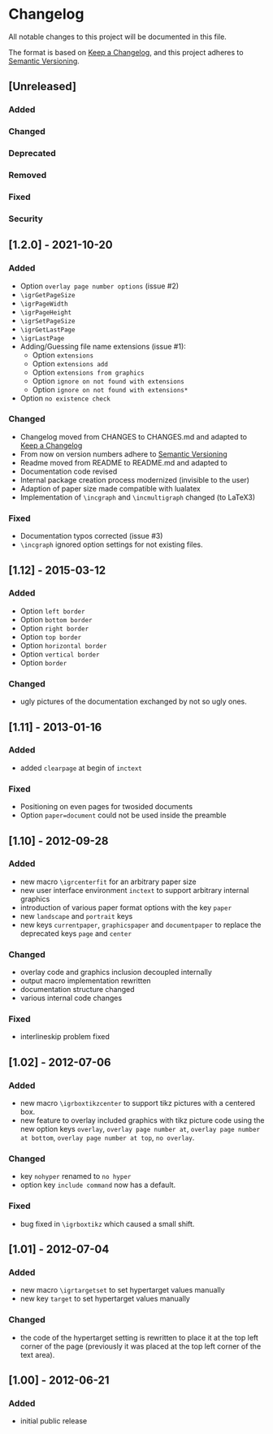# Changelog
All notable changes to this project will be documented in this file.

The format is based on
[Keep a Changelog](https://keepachangelog.com/en/1.0.0/),
and this project adheres to
[Semantic Versioning](http://semver.org/spec/v2.0.0.html).

## [Unreleased]

### Added
### Changed
### Deprecated
### Removed
### Fixed
### Security



## [1.2.0] - 2021-10-20

### Added
- Option `overlay page number options` (issue #2)
- `\igrGetPageSize`
- `\igrPageWidth`
- `\igrPageHeight`
- `\igrSetPageSize`
- `\igrGetLastPage`
- `\igrLastPage`
- Adding/Guessing file name extensions (issue #1):
    - Option `extensions`
    - Option `extensions add`
    - Option `extensions from graphics`
    - Option `ignore on not found with extensions`
    - Option `ignore on not found with extensions*`
- Option `no existence check`

### Changed
- Changelog moved from CHANGES to CHANGES.md and adapted to
  [Keep a Changelog](https://keepachangelog.com/en/1.0.0/)
- From now on version numbers adhere to
  [Semantic Versioning](http://semver.org/spec/v2.0.0.html)
- Readme moved from README to README.md and adapted to  
- Documentation code revised
- Internal package creation process modernized (invisible to the user)
- Adaption of paper size made compatible with lualatex
- Implementation of `\incgraph` and `\incmultigraph` changed (to LaTeX3)

### Fixed
- Documentation typos corrected (issue #3)
- `\incgraph` ignored option settings for not existing files.



## [1.12] - 2015-03-12

### Added
- Option `left border`
- Option `bottom border`
- Option `right border`
- Option `top border`
- Option `horizontal border`
- Option `vertical border`
- Option `border`

### Changed
- ugly pictures of the documentation exchanged by not so ugly ones.



## [1.11] - 2013-01-16

### Added
- added `clearpage` at begin of `inctext`

### Fixed
- Positioning on even pages for twosided documents
- Option `paper=document` could not be used inside the preamble



## [1.10] - 2012-09-28

### Added
- new macro `\igrcenterfit` for an arbitrary paper size
- new user interface environment `inctext` to support
  arbitrary internal graphics
- introduction of various paper format options with the key `paper`
- new `landscape` and `portrait` keys
- new keys `currentpaper`, `graphicspaper` and `documentpaper`
  to replace the deprecated keys `page` and `center`

### Changed
- overlay code and graphics inclusion decoupled internally
- output macro implementation rewritten
- documentation structure changed
- various internal code changes

### Fixed
- interlineskip problem fixed



## [1.02] - 2012-07-06

### Added
- new macro `\igrboxtikzcenter` to support tikz pictures with a centered box.
- new feature to overlay included graphics with tikz picture code
  using the new option keys `overlay`, `overlay page number at`,
  `overlay page number at bottom`, `overlay page number at top`,
  `no overlay`.

### Changed
- key `nohyper` renamed to `no hyper`
- option key `include command` now has a default.

### Fixed
- bug fixed in `\igrboxtikz` which caused a small shift.



## [1.01] - 2012-07-04

### Added
- new macro `\igrtargetset` to set hypertarget values manually
- new key `target` to set hypertarget values manually

### Changed
- the code of the hypertarget setting is rewritten to place it at
  the top left corner of the page (previously it was placed at the
  top left corner of the text area).



## [1.00] - 2012-06-21

### Added
- initial public release
